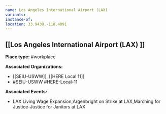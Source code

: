 ```yaml
---
name: Los Angeles International Airport (LAX)
variants: 
instance-of: 
location: 33.9438,-118.4091
---
```

## [[Los Angeles International Airport (LAX) ]]

**Place type:** #workplace

**Associated Organizations:** 
- [[SEIU-USWW]], [[HERE Local 11]]
- #SEIU-USWW
#HERE-Local-11

**Associated Events:** 
- LAX Living Wage Expansion,Argenbright on Strike at LAX,Marching for Justice-Justice for Janitors at LAX